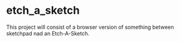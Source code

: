 # etch_a_sketch
This project will consist of a browser version of something between sketchpad nad an Etch-A-Sketch.